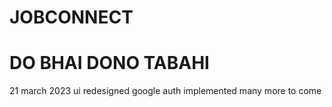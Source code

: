 # JOBCONNECT
# DO BHAI DONO TABAHI #
21 march 2023
ui redesigned
google auth implemented 
many more to come 